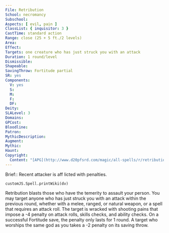```yaml
---
File: Retribution
School: necromancy
Subschool: 
Aspects: [ evil, pain ]
ClassList: { inquisitor: 3 }
CastTime: standard action
Range: close (25 + 5 ft./2 levels)
Area: 
Effect: 
Targets: one creature who has just struck you with an attack
Duration: 1 round/level
Dismissible: 
Shapeable: 
SavingThrow: Fortitude partial
SR: yes
Components:
  V: yes
  S: 
  M: 
  F: 
  DF: 
Deity: 
SLALevel: 3
Domains: 
GPCost: 
Bloodline: 
Patron: 
MythicDescription: 
Augment: 
Mythic: 
Haunt: 
Copyright:
  Content: "[APG](http://www.d20pfsrd.com/magic/all-spells/r/retribution)"
---
```

Brief:: Recent attacker is aff licted with penalties.

```dataviewjs
customJS.Spell.printWiki(dv)
```

Retribution blasts those who have the temerity to assault your person. You may target anyone who has just struck you with an attack within the previous round, whether with a melee, ranged, or natural weapon, or a spell that requires an attack roll. The target is wracked with shooting pains that impose a -4 penalty on attack rolls, skills checks, and ability checks. On a successful Fortitude save, the penalty only lasts for 1 round.  A target who worships the same god as you takes a -2 penalty on its saving throw.
